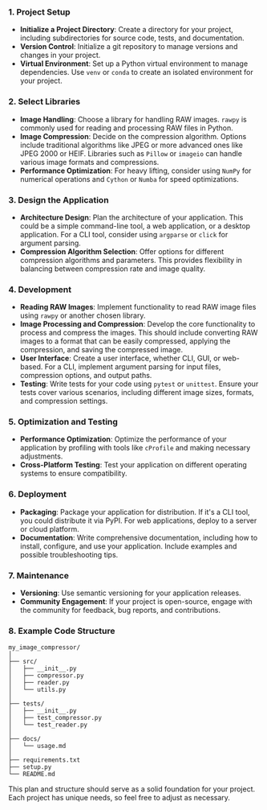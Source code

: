 ### 1. Project Setup
- **Initialize a Project Directory**: Create a directory for your project, including subdirectories for source code, tests, and documentation.
- **Version Control**: Initialize a git repository to manage versions and changes in your project.
- **Virtual Environment**: Set up a Python virtual environment to manage dependencies. Use `venv` or `conda` to create an isolated environment for your project.

### 2. Select Libraries
- **Image Handling**: Choose a library for handling RAW images. `rawpy` is commonly used for reading and processing RAW files in Python.
- **Image Compression**: Decide on the compression algorithm. Options include traditional algorithms like JPEG or more advanced ones like JPEG 2000 or HEIF. Libraries such as `Pillow` or `imageio` can handle various image formats and compressions.
- **Performance Optimization**: For heavy lifting, consider using `NumPy` for numerical operations and `Cython` or `Numba` for speed optimizations.

### 3. Design the Application
- **Architecture Design**: Plan the architecture of your application. This could be a simple command-line tool, a web application, or a desktop application. For a CLI tool, consider using `argparse` or `click` for argument parsing.
- **Compression Algorithm Selection**: Offer options for different compression algorithms and parameters. This provides flexibility in balancing between compression rate and image quality.

### 4. Development
- **Reading RAW Images**: Implement functionality to read RAW image files using `rawpy` or another chosen library.
- **Image Processing and Compression**: Develop the core functionality to process and compress the images. This should include converting RAW images to a format that can be easily compressed, applying the compression, and saving the compressed image.
- **User Interface**: Create a user interface, whether CLI, GUI, or web-based. For a CLI, implement argument parsing for input files, compression options, and output paths.
- **Testing**: Write tests for your code using `pytest` or `unittest`. Ensure your tests cover various scenarios, including different image sizes, formats, and compression settings.

### 5. Optimization and Testing
- **Performance Optimization**: Optimize the performance of your application by profiling with tools like `cProfile` and making necessary adjustments.
- **Cross-Platform Testing**: Test your application on different operating systems to ensure compatibility.

### 6. Deployment
- **Packaging**: Package your application for distribution. If it's a CLI tool, you could distribute it via PyPI. For web applications, deploy to a server or cloud platform.
- **Documentation**: Write comprehensive documentation, including how to install, configure, and use your application. Include examples and possible troubleshooting tips.

### 7. Maintenance
- **Versioning**: Use semantic versioning for your application releases.
- **Community Engagement**: If your project is open-source, engage with the community for feedback, bug reports, and contributions.

### 8. Example Code Structure
```
my_image_compressor/
│
├── src/
│   ├── __init__.py
│   ├── compressor.py
│   ├── reader.py
│   └── utils.py
│
├── tests/
│   ├── __init__.py
│   ├── test_compressor.py
│   └── test_reader.py
│
├── docs/
│   └── usage.md
│
├── requirements.txt
├── setup.py
└── README.md
```

This plan and structure should serve as a solid foundation for your project. Each project has unique needs, so feel free to adjust as necessary.